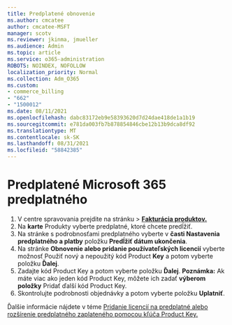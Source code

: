 ```yaml
---
title: Predplatené obnovenie
ms.author: cmcatee
author: cmcatee-MSFT
manager: scotv
ms.reviewer: jkinma, jmueller
ms.audience: Admin
ms.topic: article
ms.service: o365-administration
ROBOTS: NOINDEX, NOFOLLOW
localization_priority: Normal
ms.collection: Adm_O365
ms.custom:
- commerce_billing
- "662"
- "1500012"
ms.date: 08/11/2021
ms.openlocfilehash: dabc83172eb9e58393620d7d24dae418de1a1b19
ms.sourcegitcommit: e781da003fb7b878854846cbe12b13b9dca8df92
ms.translationtype: MT
ms.contentlocale: sk-SK
ms.lasthandoff: 08/31/2021
ms.locfileid: "58842385"
---
```

# <a name="prepaid-microsoft-365-renewal"></a>Predplatené Microsoft 365 predplatného

1. V centre spravovania prejdite  na stránku \> **[Fakturácia produktov.](https://go.microsoft.com/fwlink/p/?linkid=842054)**
2. Na **karte** Produkty vyberte predplatné, ktoré chcete predĺžiť.
3. Na stránke s podrobnosťami predplatného vyberte v **časti Nastavenia predplatného a platby** položku **Predĺžiť dátum ukončenia**.
4. Na stránke **Obnovenie alebo pridanie používateľských licencií** vyberte možnosť Použiť nový a nepoužitý kód Product **Key** a potom vyberte položku **Ďalej**.
5. Zadajte kód Product Key a potom vyberte položku **Ďalej**.
    **Poznámka:** Ak máte viac ako jeden kód Product Key, môžete ich zadať **výberom položky** Pridať ďalší kód Product Key.
6. Skontrolujte podrobnosti objednávky a potom vyberte položku **Uplatniť**.

Ďalšie informácie nájdete v téme [Pridanie licencií na predplatné alebo rozšírenie predplatného zaplateného pomocou kľúča Product Key.](https://docs.microsoft.com/microsoft-365/commerce/licenses/add-licenses-using-product-key)